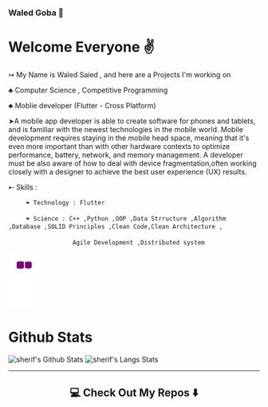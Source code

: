 ### Waled Goba 👋

# Welcome Everyone ✌️

↣ My Name is Waled Saied , and here are a Projects I'm working on

♣️ Computer Science , Competitive Programming 

♣️ Moblie developer (Flutter - Cross Platform) 

➤A mobile app developer is able to create software for phones and tablets, and is familiar with the newest technologies in the mobile world. Mobile development requires staying in the mobile head space, meaning that it's even more important than with other hardware contexts to optimize performance, battery, network, and memory management. A developer must be also aware of how to deal with device fragmentation,often working closely with a designer to achieve the best user experience (UX) results.

➸ Skills : 
         
         ➽ Technology : Flutter 
         
         ➽ Science : C++ ,Python ,OOP ,Data Strructure ,Algorithm ,Database ,SOLID Principles ,Clean Code,Clean Architecture ,
         
                      Agile Development ,Distributed system





![snake gif](https://github.com/itsherifAhmed/itsherifAhmed/blob/output/github-contribution-grid-snake.gif)

# Github Stats

<img alt="sherif's Github Stats" src="https://github-readme-stats.vercel.app/api?username=itsherifahmed&show_icons=true&hide_border=true&theme=vue-dark" />

<img alt="sherif's Langs Stats" src="https://github-readme-stats.vercel.app/api/top-langs/?username=itsherifahmed&hide_border=true&theme=vue-dark" />






<hr>
<h2  align="center">💻 Check Out My Repos ⬇️ </h2>





































